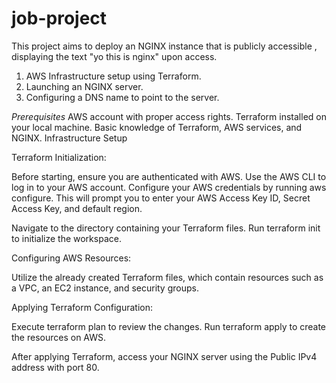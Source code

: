 # job-project
This project aims to deploy an NGINX instance that is publicly accessible , displaying the text "yo this is nginx" upon access.

1. AWS Infrastructure setup using Terraform.
2. Launching an NGINX server.
3. Configuring a DNS name to point to the server.

   
*Prerequisites*
AWS account with proper access rights.
Terraform installed on your local machine.
Basic knowledge of Terraform, AWS services, and NGINX.
Infrastructure Setup

Terraform Initialization:

Before starting, ensure you are authenticated with AWS.
Use the AWS CLI to log in to your AWS account.
Configure your AWS credentials by running aws configure. This will prompt you to enter your AWS Access Key ID, Secret Access Key, and default region.

Navigate to the directory containing your Terraform files.
Run terraform init to initialize the workspace.

Configuring AWS Resources:

Utilize the already created Terraform files, which contain resources such as a VPC, an EC2 instance, and security groups.

Applying Terraform Configuration:

Execute terraform plan to review the changes.
Run terraform apply to create the resources on AWS.

After applying Terraform, access your NGINX server using the Public IPv4 address with port 80.


